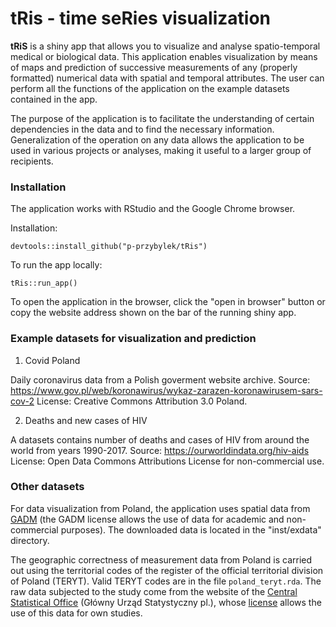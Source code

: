 # tRis - time seRies visualization

<!-- badges: start -->
<!-- badges: end -->

**tRiS** is a shiny app that allows you to visualize and analyse spatio-temporal medical or biological data. This application enables visualization by means of maps and prediction of successive measurements of any (properly formatted) numerical data with spatial and temporal attributes. The user can perform all the functions of the application on the example datasets contained in the app.

The purpose of the application is to facilitate the understanding of certain dependencies in the data and to find the necessary information. Generalization of the operation on any data allows the application to be used in various projects or analyses, making it useful to a larger group of recipients.

### Installation

The application works with RStudio and the Google Chrome browser.

Installation:
```
devtools::install_github("p-przybylek/tRis")
```
To run the app locally:
```
tRis::run_app()
```

To open the application in the browser, click the "open in browser" button or copy the website address shown on the bar of the running shiny app.

### Example datasets for visualization and prediction

1. Covid Poland

Daily coronavirus data from a Polish goverment website archive. 
Source: https://www.gov.pl/web/koronawirus/wykaz-zarazen-koronawirusem-sars-cov-2
License: Creative Commons Attribution 3.0 Poland.

2. Deaths and new cases of HIV

A datasets contains number of deaths and cases of HIV from around the world from years 1990-2017. 
Source: https://ourworldindata.org/hiv-aids
License: Open Data Commons Attributions License for non-commercial use.

### Other datasets

For data visualization from Poland, the application uses spatial data from [GADM](https://gadm.org/data.html) (the GADM license allows the use of data for academic and non-commercial purposes). The downloaded data is located in the "inst/exdata" directory. 

The geographic correctness of measurement data from Poland is carried out using the territorial codes of the register of the official territorial division of Poland (TERYT). Valid TERYT codes are in the file `poland_teryt.rda`. The raw data subjected to the study come from the website of the [Central Statistical Office](https://eteryt.stat.gov.pl/eTeryt/rejestr_teryt/udostepnianie_danych/baza_teryt/uzytkownicy_indywidualni/pobieranie/pliki_pelne.aspx?contrast=default) (Główny Urząd Statystyczny pl.), whose [license](https://stat.gov.pl/copyright) allows the use of this data for own studies.
